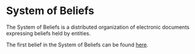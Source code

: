 # System of Beliefs
The System of Beliefs is a distributed organization of electronic documents expressing beliefs held by entities.

The first belief in the System of Beliefs can be found [here](./first.belief).
